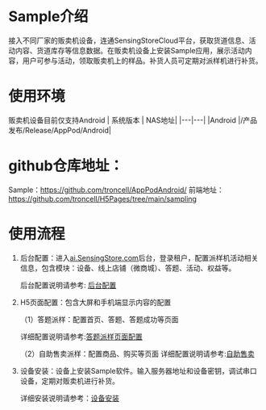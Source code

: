 # Sample介绍
接入不同厂家的贩卖机设备，连通SensingStoreCloud平台，获取货道信息、活动内容、货道库存等信息数据。在贩卖机设备上安装Sample应用，展示活动内容，用户可参与活动，领取贩卖机上的样品。补货人员可定期对派样机进行补货。
# 使用环境
贩卖机设备目前仅支持Android
  | 系统版本 | NAS地址| 
|---|---|
|Android |/产品发布/Release/AppPod/Android|

# github仓库地址：

  Sample：https://github.com/troncell/AppPodAndroid/
  前端地址：https://github.com/troncell/H5Pages/tree/main/sampling
# 使用流程
1. 后台配置：进入[ai.SensingStore.com](https://ai.sensingstore.com/)后台，登录租户，配置派样机活动相关信息，包含模块：设备、线上店铺（微商城）、答题、活动、权益等。

    后台配置说明请参考: [后台配置](https://github.com/troncell/SensingDocs/blob/main/Docs/Sample/%E5%90%8E%E5%8F%B0%E9%85%8D%E7%BD%AE.md)

2. H5页面配置：包含大屏和手机端显示内容的配置

   （1）答题派样：配置首页、答题、答题成功等页面

    详细配置说明请参考:[答题派样页面配置](https://github.com/troncell/SensingDocs/blob/main/Docs/Sample/%E7%AD%94%E9%A2%98%E6%B4%BE%E6%A0%B7%E9%A1%B5%E9%9D%A2%E9%85%8D%E7%BD%AE.md)

   （2）自助售卖派样：配置商品、购买等页面
    详细配置说明请参考:[自助售卖](https://github.com/troncell/SensingDocs/blob/main/Docs/Sample/%E8%87%AA%E5%8A%A9%E5%94%AE%E5%8D%96.md)

3. 设备安装：设备上安装Sample软件。输入服务器地址和设备密钥，调试串口设备，定期对贩卖机进行补货。
  
   详细安装说明请参考：[设备安装](https://github.com/troncell/SensingDocs/blob/main/Docs/Sample/%E8%AE%BE%E5%A4%87%E5%AE%89%E8%A3%85.md)

